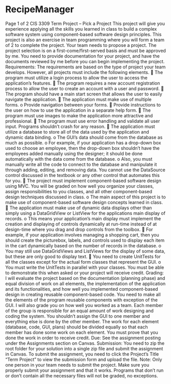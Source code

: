 # RecipeManager

Page
1
of 2
CIS 3309 Term Project – Pick a Project
This project will give you experience applying all the skills you learned in class to build a complex
software system using component-based software design principles. This project is also an exercise in
team programming where you will form a team of 2 to complete the project. Your team needs to
propose a project. The project selection is on a first-come/first-served basis and must be approved by
me. You need to provide documentation for your project, and have the documents reviewed by me
before you can begin implementing the project.
Requirements:
The requirements are based on the type of project your team develops. However, all projects must
include the following elements.
 The program must utilize a login process to allow the user to access the application’s features.
 The program requires a new account registration process to allow the user to create an account
with a user and password.
 The program should have a main start screen that allows the user to easily navigate the
application.
 The application must make use of multiple forms.
o Provide navigation between your forms.
 Provide instructions to the user on how to use the application in a separate help form.
 The program must use images to make the application more attractive and professional.
 The program must use error handling and validate all user input. Programs shouldn’t crash for
any reason.
 The application must utilize a database to store all of the data used by the application and
dynamic data binding.
o The GUI’s data should come from the database as much as possible.
o For example, if your application has a drop-down box used to choose an employee, then
the drop-down box shouldn’t have the employees added manually using the designer; it
should be done automatically with the data come from the database.
o Also, you must manually write all the code to connect to the database and manipulate it
through adding, editing, and removing data. You cannot use the DataSource control
discussed in the textbook or any other control that automates this for you.
 The project must implement component-based software design using MVC. You will be graded
on how well you organize your classes, assign responsibilities to you classes, and all other
component-based design techniques discussed in class.
o The main aspect of this project is to make use of component-based software design
concepts learned in class.
 The application must make use of dynamic data displays other than simply using a DataGridView
or ListView for the applications main display of records.
o This means your application’s main display must implement the creation and displaying
of controls dynamically at run-time instead of at design-time where you drag and drop
controls from the toolbox.
 For example, if your application involves managing a shopping cart, then you
should create the picturebox, labels, and controls used to display each item in
the cart dynamically based on the number of records in the database.
o You may still use DataGridViews and ListViews for the display of some data, but these
are only good to display text.
 You need to create UnitTests for all the classes except for the actual form classes that represent
the GUI.
o You must write the UnitTests in parallel with your classes. You must be able to
demonstrate this when asked or your project will receive credit.
Grading:
I will evaluate the project based on the documentation (planning phase) and equal division of work on
all elements, the implementation of the application and its functionalities, and how well you
implemented component-based design in creating reusable component-based code. You need to make
all the elements of the program reusable components with exception of the GUI. I will also grade you
on how well you worked as a team. Each member of the group is responsible for an equal amount of
work designing and coding the system. You shouldn’t assign the GUI to one member and everything else
is done by the other member. The work for each element (database, code, GUI, plans) should be divided
equally so that each member has done some work on each element. You must prove that you done the
work in order to receive credit.
Due:
See the assignment posting under the Assignments section on Canvas.
Submission:
You need to zip the root folder for your solution into a single zip file and submit the assignment in
Canvas. To submit the assignment, you need to click the Project’s Title “Term Project” to view the
submission form and upload the file. Note: Only one person in your team needs to submit the project.
Make sure you properly submit your assignment and that it works. Programs that don’t run or don’t
contain all the necessary files will not be graded, no exceptions.
